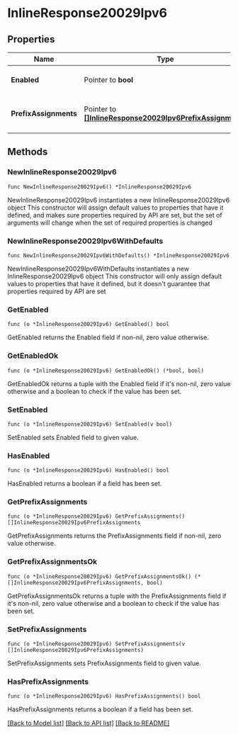 # InlineResponse20029Ipv6

## Properties

Name | Type | Description | Notes
------------ | ------------- | ------------- | -------------
**Enabled** | Pointer to **bool** | Enable IPv6 on single LAN | [optional] 
**PrefixAssignments** | Pointer to [**[]InlineResponse20029Ipv6PrefixAssignments**](InlineResponse20029Ipv6PrefixAssignments.md) | Prefix assignments on the single LAN | [optional] 

## Methods

### NewInlineResponse20029Ipv6

`func NewInlineResponse20029Ipv6() *InlineResponse20029Ipv6`

NewInlineResponse20029Ipv6 instantiates a new InlineResponse20029Ipv6 object
This constructor will assign default values to properties that have it defined,
and makes sure properties required by API are set, but the set of arguments
will change when the set of required properties is changed

### NewInlineResponse20029Ipv6WithDefaults

`func NewInlineResponse20029Ipv6WithDefaults() *InlineResponse20029Ipv6`

NewInlineResponse20029Ipv6WithDefaults instantiates a new InlineResponse20029Ipv6 object
This constructor will only assign default values to properties that have it defined,
but it doesn't guarantee that properties required by API are set

### GetEnabled

`func (o *InlineResponse20029Ipv6) GetEnabled() bool`

GetEnabled returns the Enabled field if non-nil, zero value otherwise.

### GetEnabledOk

`func (o *InlineResponse20029Ipv6) GetEnabledOk() (*bool, bool)`

GetEnabledOk returns a tuple with the Enabled field if it's non-nil, zero value otherwise
and a boolean to check if the value has been set.

### SetEnabled

`func (o *InlineResponse20029Ipv6) SetEnabled(v bool)`

SetEnabled sets Enabled field to given value.

### HasEnabled

`func (o *InlineResponse20029Ipv6) HasEnabled() bool`

HasEnabled returns a boolean if a field has been set.

### GetPrefixAssignments

`func (o *InlineResponse20029Ipv6) GetPrefixAssignments() []InlineResponse20029Ipv6PrefixAssignments`

GetPrefixAssignments returns the PrefixAssignments field if non-nil, zero value otherwise.

### GetPrefixAssignmentsOk

`func (o *InlineResponse20029Ipv6) GetPrefixAssignmentsOk() (*[]InlineResponse20029Ipv6PrefixAssignments, bool)`

GetPrefixAssignmentsOk returns a tuple with the PrefixAssignments field if it's non-nil, zero value otherwise
and a boolean to check if the value has been set.

### SetPrefixAssignments

`func (o *InlineResponse20029Ipv6) SetPrefixAssignments(v []InlineResponse20029Ipv6PrefixAssignments)`

SetPrefixAssignments sets PrefixAssignments field to given value.

### HasPrefixAssignments

`func (o *InlineResponse20029Ipv6) HasPrefixAssignments() bool`

HasPrefixAssignments returns a boolean if a field has been set.


[[Back to Model list]](../README.md#documentation-for-models) [[Back to API list]](../README.md#documentation-for-api-endpoints) [[Back to README]](../README.md)



